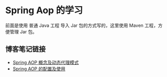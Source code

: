 # Spring Aop 的学习

前面是使用 普通 Java 工程 导入 Jar 包的方式写的，这里使用 Maven 工程，方便管理 Jar 包。

## 博客笔记链接

- [Spring AOP 概念及动态代理模式](https://blog.csdn.net/qq_44713454/article/details/107954243)
- [Spring AOP 的配置及使用](https://blog.csdn.net/qq_44713454/article/details/107966198)